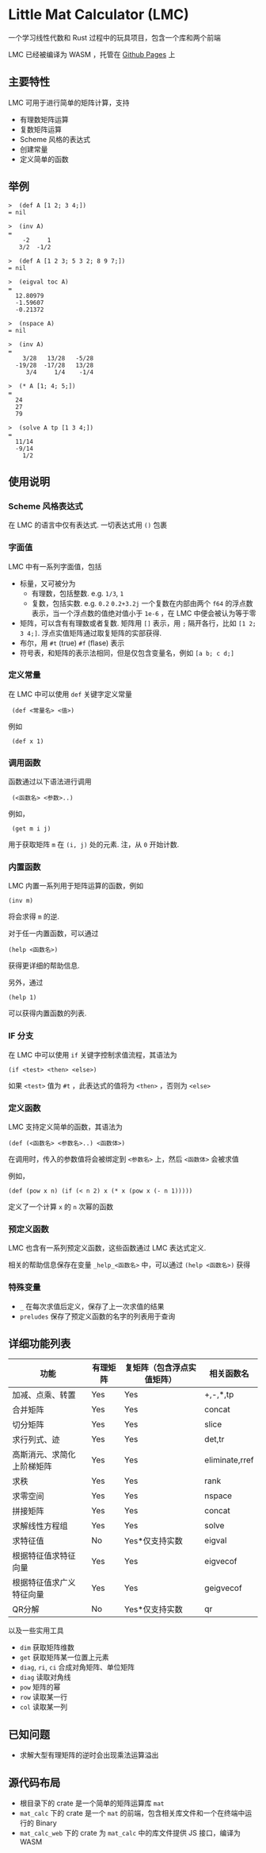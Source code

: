 # Little Mat Calculator (LMC)
一个学习线性代数和 Rust 过程中的玩具项目，包含一个库和两个前端

LMC 已经被编译为 WASM ，托管在 [Github Pages](https://danzou1ge6.github.io/little_mat_calc) 上

## 主要特性
LMC 可用于进行简单的矩阵计算，支持
- 有理数矩阵运算
- 复数矩阵运算
- Scheme 风格的表达式
- 创建常量
- 定义简单的函数

## 举例
```
>  (def A [1 2; 3 4;])
= nil

>  (inv A)
= 
    -2     1
   3/2  -1/2

>  (def A [1 2 3; 5 3 2; 8 9 7;])
= nil

>  (eigval toc A)
= 
  12.80979
  -1.59607
  -0.21372

>  (nspace A)
= nil

>  (inv A)
= 
    3/28   13/28   -5/28
  -19/28  -17/28   13/28
     3/4     1/4    -1/4

>  (* A [1; 4; 5;])
= 
  24
  27
  79

>  (solve A tp [1 3 4;])
= 
  11/14
  -9/14
    1/2

```

## 使用说明

### Scheme 风格表达式
在 LMC 的语言中仅有表达式. 一切表达式用 `()` 包裹

### 字面值
LMC 中有一系列字面值，包括
- 标量，又可被分为
    - 有理数，包括整数. e.g. `1/3`, `1`
    - 复数，包括实数. e.g. `0.2` `0.2+3.2j`
      一个复数在内部由两个 `f64` 的浮点数表示，当一个浮点数的值绝对值小于 `1e-6` ，在 LMC 中便会被认为等于零
- 矩阵，可以含有有理数或者复数. 矩阵用 `[]` 表示，用 `;` 隔开各行，比如 `[1 2; 3 4;]`.
  浮点实值矩阵通过取复矩阵的实部获得.
- 布尔，用 `#t` (true) `#f` (flase) 表示
- 符号表，和矩阵的表示法相同，但是仅包含变量名，例如 `[a b; c d;]`

### 定义常量
在 LMC 中可以使用 `def` 关键字定义常量
```
 (def <常量名> <值>)
```

例如
```
 (def x 1)
```

### 调用函数
函数通过以下语法进行调用
```
 (<函数名> <参数>..)
```

例如，
```
 (get m i j)
```
用于获取矩阵 `m` 在 `(i, j)` 处的元素. 注，从 `0` 开始计数.

### 内置函数
LMC 内置一系列用于矩阵运算的函数，例如
```
(inv m)
```
将会求得 `m` 的逆.

对于任一内置函数，可以通过
```
(help <函数名>)
```
获得更详细的帮助信息.

另外，通过
```
(help 1)
```
可以获得内置函数的列表.

### IF 分支
在 LMC 中可以使用 `if` 关键字控制求值流程，其语法为
```
(if <test> <then> <else>)
```
如果 `<test>` 值为 `#t` ，此表达式的值将为 `<then>` ，否则为 `<else>`

### 定义函数
LMC 支持定义简单的函数，其语法为
```
(def (<函数名> <参数名>..) <函数体>)
```
在调用时，传入的参数值将会被绑定到 `<参数名>` 上，然后 `<函数体>` 会被求值

例如，
```
(def (pow x n) (if (< n 2) x (* x (pow x (- n 1)))))
```
定义了一个计算 `x` 的 `n` 次幂的函数

### 预定义函数
LMC 也含有一系列预定义函数，这些函数通过 LMC 表达式定义.

相关的帮助信息保存在变量 `_help_<函数名>` 中，可以通过 `(help <函数名>)` 获得


### 特殊变量
- `_` 在每次求值后定义，保存了上一次求值的结果
- `preludes` 保存了预定义函数的名字的列表用于查询

## 详细功能列表
|功能                 |有理矩阵|复矩阵（包含浮点实值矩阵）| 相关函数名  |
|--------------------|-------|------|---------------------------|
|加减、点乘、转置       |Yes    |Yes   |          +,-,*,tp         |
|合并矩阵              |Yes   |Yes    |          concat          |
|切分矩阵              |Yes    |Yes    |        slice            |
|求行列式、迹          |Yes    |Yes    |         det,tr          |
|高斯消元、求简化上阶梯矩阵|Yes    |Yes    |       eliminate,rref  |
|求秩                 |Yes    |Yes     |        rank            |
|求零空间              |Yes    |Yes   |         nspace           |
|拼接矩阵             |Yes     |Yes   |          concat          |
|求解线性方程组        |Yes    |Yes    |          solve          |
|求特征值              |No    |Yes*仅支持实数    | eigval          |
|根据特征值求特征向量    |Yes   |Yes   |            eigvecof        |
|根据特征值求广义特征向量 |Yes   |Yes   |            geigvecof      |
|QR分解               |No    |Yes*仅支持实数   |  qr             |

以及一些实用工具
- `dim` 获取矩阵维数
- `get` 获取矩阵某一位置上元素
- `diag`, `ri`, `ci` 合成对角矩阵、单位矩阵
- `diag` 读取对角线
- `pow` 矩阵的幂
- `row` 读取某一行
- `col` 读取某一列

## 已知问题
- 求解大型有理矩阵的逆时会出现乘法运算溢出

## 源代码布局
- 根目录下的 crate 是一个简单的矩阵运算库 `mat`
- `mat_calc` 下的 crate 是一个 `mat` 的前端，包含相关库文件和一个在终端中运行的 Binary
- `mat_calc_web` 下的 crate 为 `mat_calc` 中的库文件提供 JS 接口，编译为 WASM
